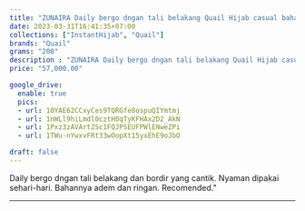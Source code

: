 ```yaml
---
title: "ZUNAIRA Daily bergo dngan tali belakang Quail Hijab casual bahan jersey"
date: 2023-03-31T16:41:35+07:00
collections: ["InstantHijab", "Quail"]
brands: "Quail"
grams: "200"
description : "ZUNAIRA Daily bergo dngan tali belakang Quail Hijab casual bahan jersey"
price: "57,000.00"

google_drive:
  enable: true
  pics:
  - url: 10YAE62CCxyCes9TQRGfe8ospuQIYmtmj
  - url: 1nWLl9hiLmdl0cztH0qTyKFHAx2D2_AkN
  - url: 1Pxz3zAVArtZSc1FQJPSEUFPWlENweZPi
  - url: 1TWu-nYwxvFRt33wOopXt15yxEhE9oJbO

draft: false
---
```


Daily bergo dngan tali belakang dan bordir yang cantik. Nyaman dipakai sehari-hari. Bahannya adem dan ringan. Recomended."

-----------      
  
